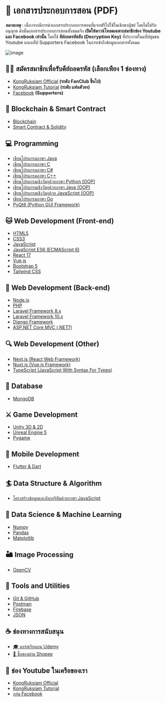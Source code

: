 # 📖 เอกสารประกอบการสอน (PDF)
**_หมายเหตุ_** : เนื่องจากมีการนำเอกสารประกอบการสอนที่แจกฟรีไปใช้ในเชิงพาญิชย์ โดยไม่ได้รับอนุญาต ดังนั้นเอกสารประกอบการสอนทั้งหมดจึง 
**เปิดให้ดาวน์โหลดเฉพาะสมาชิกช่อง Youtube และ Facebook เท่านั้น** โดยใช้ **คีย์ถอดรหัสลับ (Decryption Key)** 
ที่ประกาศในแท็ปชุมชน Youtube และแท็ป Supporters Facebook ในการเข้าถึงข้อมูลเอกสารทั้งหมด

![image](https://github.com/kongruksiamza/programmer-class-room/blob/main/poster-member.png?raw=true)

## 👨‍💻 สมัครสมาชิกเพื่อรับคีย์ถอดรหัส (เลือกเพียง 1 ช่องทาง)
- [KongRuksiam Official](https://www.youtube.com/channel/UCQ1r_4x-P-fETLIU4pqf98w/join) **(ระดับ FanClub ขึ้นไป)**
- [KongRuksiam Tutorial](https://www.youtube.com/channel/UCB6eDEzpqpiaZnDMzoje57Q/join) **(ระดับ แฟนตัวยง)**
- [Facebook](https://www.facebook.com/becomesupporter/KongRuksiamTutorial/) **(Supporters)**


## 🔏 Blockchain & Smart Contract
- [Blockchain](https://mega.nz/folder/rGg0USIa)
- [Smart Contract & Solidity](https://mega.nz/folder/rGg0USIa)
  
## 💻 Programming
- [เขียนโปรแกรมภาษา Java](https://mega.nz/folder/rGg0USIa)
- [เขียนโปรแกรมภาษา C](https://mega.nz/folder/rGg0USIa)
- [เขียนโปรแกรมภาษา C#](https://mega.nz/folder/rGg0USIa)
- [เขียนโปรแกรมภาษา C++](https://mega.nz/folder/rGg0USIa)
- [เขียนโปรแกรมเชิงวัตถุด้วยภาษา Python (OOP)](https://mega.nz/folder/rGg0USIa)
- [เขียนโปรแกรมเชิงวัตถุด้วยภาษา Java (OOP)](https://mega.nz/folder/rGg0USIa)
- [เขียนโปรแกรมเชิงวัตถุด้วย JavaScript (OOP)](https://mega.nz/folder/rGg0USIa)
- [เขียนโปรแกรมภาษา Go](https://mega.nz/folder/rGg0USIa)
- [PyQt6 (Python GUI Framework)](https://mega.nz/folder/rGg0USIa)
  
## 🐱 Web Development (Front-end)
- [HTML5](https://mega.nz/folder/rGg0USIa)
- [CSS3](https://mega.nz/folder/rGg0USIa)
- [JavaScript](https://mega.nz/folder/rGg0USIa)
- [JavaScript ES6 (ECMAScript 6)](https://mega.nz/folder/rGg0USIa)
- [React 17](https://mega.nz/folder/rGg0USIa)
- [Vue.js](https://mega.nz/folder/rGg0USIa)
- [Bootstrap 5](https://mega.nz/folder/rGg0USIa)
- [Tailwind CSS](https://mega.nz/folder/rGg0USIa)

## 🧲 Web Development (Back-end)
- [Node.js](https://mega.nz/folder/rGg0USIa)
- [PHP](https://mega.nz/folder/rGg0USIa)
- [Laravel Framework 8.x](https://mega.nz/folder/rGg0USIa)
- [Laravel Framework 10.x](https://mega.nz/folder/rGg0USIa)
- [Django Framework](https://mega.nz/folder/rGg0USIa)
- [ASP.NET Core MVC (.NET7)](https://mega.nz/folder/rGg0USIa)

## 🔍 Web Development (Other)
- [Next.js (React Web Framework)](https://mega.nz/folder/rGg0USIa)
- [Nuxt.js (Vue.js Framework)](https://mega.nz/folder/rGg0USIa)
- [TypeScript (JavaScript With Syntax For Types)](https://mega.nz/folder/rGg0USIa)

## 👒 Database
- [MongoDB](https://mega.nz/folder/rGg0USIa)
## ⚔ Game Development
- [Unity 3D & 2D](https://mega.nz/folder/rGg0USIa)
- [Unreal Engine 5](https://mega.nz/folder/rGg0USIa)
- [Pygame](https://mega.nz/folder/rGg0USIa)
  
## 📱 Mobile Development
- [Flutter & Dart](https://mega.nz/folder/rGg0USIa)

## 🏄 Data Structure & Algorithm
- [โครงสร้างข้อมูลและอัลกอริทึมด้วยภาษา JavaScript](https://mega.nz/folder/rGg0USIa)

## 🎯 Data Science & Machine Learning
- [Numpy](https://mega.nz/folder/rGg0USIa)
- [Pandas](https://mega.nz/folder/rGg0USIa)
- [Matplotlib](https://mega.nz/folder/rGg0USIa)

## 🏜 Image Processing
- [OpenCV](https://mega.nz/folder/rGg0USIa)

## 🤖 Tools and Utilities 
- [Git & GitHub](https://mega.nz/folder/rGg0USIa)
- [Postman](https://mega.nz/folder/rGg0USIa)
- [Firebase](https://mega.nz/folder/rGg0USIa)
- [JSON](https://mega.nz/folder/rGg0USIa)

## ☕ ช่องทางการสนับสนุน
- [🎓 คอร์สเรียนบน Udemy](https://github.com/kongruksiamza/udemy-course)
- [🛒 ซื้อของผ่าน Shopee](https://shope.ee/3plB9kVnPd)

## 💓 ช่อง Youtube ในเครือของเรา
- [KongRuksiam Official](https://www.youtube.com/@KongRuksiamOfficial)
- [KongRuksiam Tutorial](https://www.youtube.com/@KongRuksiamTutorial)
- [กลุ่ม Facebook](https://www.facebook.com/groups/kongruksiamstudio)

